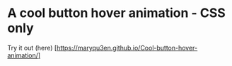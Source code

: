 # A cool button hover animation - CSS only

Try it out (here) [https://maryqu3en.github.io/Cool-button-hover-animation/]